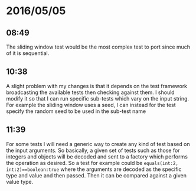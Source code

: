 # 2016/05/05

## 08:49

The sliding window test would be the most complex test to port since much of
it is sequential.

## 10:38

A slight problem with my changes is that it depends on the test framework
broadcasting the available tests then checking against them. I should modify it
so that I can run specific sub-tests which vary on the input string. For
example the sliding window uses a seed, I can instead for the test specify
the random seed to be used in the sub-test name

## 11:39

For some tests I will need a generic way to create any kind of test based on
the input arguments. So basically, a given set of tests such as those for
integers and objects will be decoded and sent to a factory which performs the
operation as desired. So a test for example could be
`equals(int:2, int:2)==boolean:true`
where the arguments are decoded as the specific type and value and then passed.
Then it can be compared against a given value type.

